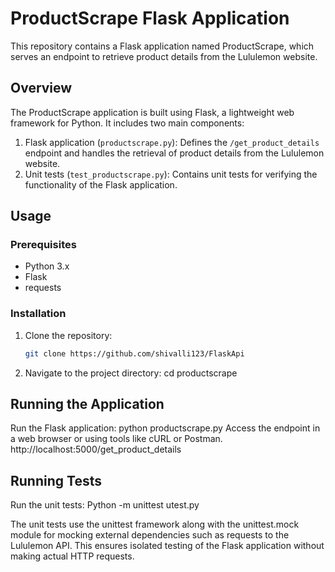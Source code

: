 # ProductScrape Flask Application

This repository contains a Flask application named ProductScrape, which serves an endpoint to retrieve product details from the Lululemon website.

## Overview

The ProductScrape application is built using Flask, a lightweight web framework for Python. It includes two main components:
1. Flask application (`productscrape.py`): Defines the `/get_product_details` endpoint and handles the retrieval of product details from the Lululemon website.
2. Unit tests (`test_productscrape.py`): Contains unit tests for verifying the functionality of the Flask application.

## Usage

### Prerequisites
- Python 3.x
- Flask
- requests

### Installation
1. Clone the repository:
   ```bash
   git clone https://github.com/shivalli123/FlaskApi

2. Navigate to the project directory:
    cd productscrape

## Running the Application
Run the Flask application:
python productscrape.py
Access the endpoint in a web browser or using tools like cURL or Postman.
http://localhost:5000/get_product_details
## Running Tests
Run the unit tests:
	Python -m unittest utest.py

The unit tests use the unittest framework along with the unittest.mock module for mocking external dependencies such as requests to the Lululemon API. This ensures isolated testing of the Flask application without making actual HTTP requests.
